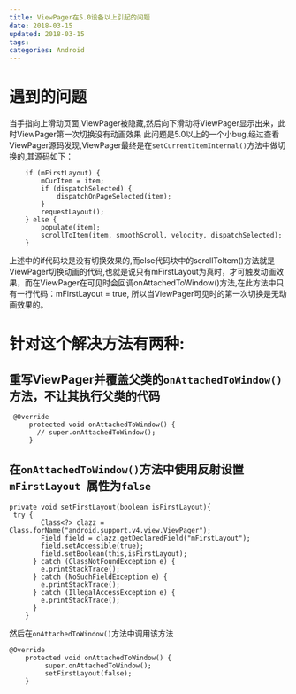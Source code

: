 ```yaml
---
title: ViewPager在5.0设备以上引起的问题
date: 2018-03-15
updated: 2018-03-15
tags:
categories: Android
---
```


# 遇到的问题
当手指向上滑动页面,ViewPager被隐藏,然后向下滑动将ViewPager显示出来，此时ViewPager第一次切换没有动画效果
此问题是5.0以上的一个小bug,经过查看ViewPager源码发现,ViewPager最终是在`setCurrentItemInternal()`方法中做切换的,其源码如下：

        if (mFirstLayout) {
            mCurItem = item;
            if (dispatchSelected) {
                dispatchOnPageSelected(item);
            }
            requestLayout();
        } else {
            populate(item);
            scrollToItem(item, smoothScroll, velocity, dispatchSelected);
        }

上述中的if代码块是没有切换效果的,而else代码块中的scrollToItem()方法就是ViewPager切换动画的代码,也就是说只有mFirstLayout为真时，才可触发动画效果，而在ViewPager在可见时会回调onAttachedToWindow()方法,在此方法中只有一行代码：mFirstLayout = true, 所以当ViewPager可见时的第一次切换是无动画效果的。

# 针对这个解决方法有两种:

## 重写ViewPager并覆盖父类的`onAttachedToWindow()`方法，不让其执行父类的代码

	
	 @Override
         protected void onAttachedToWindow() {
           // super.onAttachedToWindow();
         }

## 在`onAttachedToWindow()`方法中使用反射设置`mFirstLayout `属性为`false`

	
	private void setFirstLayout(boolean isFirstLayout){		
	 try {
            Class<?> clazz = Class.forName("android.support.v4.view.ViewPager");
            Field field = clazz.getDeclaredField("mFirstLayout");
            field.setAccessible(true);
            field.setBoolean(this,isFirstLayout);
          } catch (ClassNotFoundException e) {
            e.printStackTrace();
          } catch (NoSuchFieldException e) {
            e.printStackTrace();
          } catch (IllegalAccessException e) {
            e.printStackTrace();
          }
      	}


 然后在`onAttachedToWindow()`方法中调用该方法

	
	@Override
        protected void onAttachedToWindow() {
             super.onAttachedToWindow();
             setFirstLayout(false);
      	}




